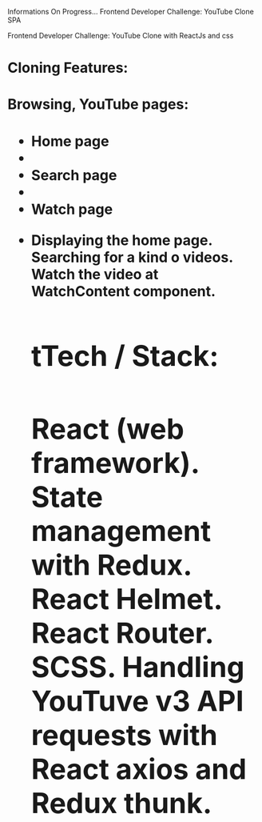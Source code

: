 Informations
On Progress...
Frontend Developer Challenge: YouTube Clone SPA

Frontend Developer Challenge: YouTube Clone with ReactJs and css

<h1>Cloning Features:<h1/>
<h1>Browsing, YouTube pages:<h1/>
<ul>
<li>Home page<li/>
<li>Search page<li/>
<li>Watch page<li/>

Displaying the home page.
Searching for a kind o videos.
Watch the video at WatchContent component.
<h1>tTech / Stack:<h1/>
React (web framework).
State management with Redux.
React Helmet.
React Router.
SCSS.
Handling YouTuve v3 API requests with React axios and Redux thunk.
